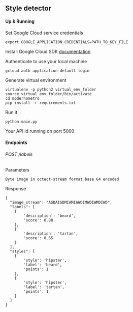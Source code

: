 ## Style detector

#### Up & Running

Set Google Cloud service credentials
```
export GOOGLE_APPLICATION_CREDENTIALS=PATH_TO_KEY_FILE
```
Install Google Cloud SDK [documentation](https://cloud.google.com/sdk/docs/)

Authenticate to use your local machine
```
gcloud auth application-default login
```

Generate virtual environment
```
virtualenv -p python2 virtual_env_folder
source virtual_env_folder/bin/activate
cd modernometro
pip install -r requirements.txt
```

Run it
```
python main.py
```
Your API id running on port 5000

#### Endpoints

###### POST /labels

Parameters

    Byte image in octect-stream format base 64 encoded

Response
```
{
  "image_stream": "ASDAISDMIAMIAWDIMWDIWMDIWD",
  "labels": [
    {
        'description': 'beard',
        'score': 0.88
    },
    {
        'description': 'tartan',
        'score': 0.65
    }
  ],
  "styles": [
    {
        'style': 'hipster',
        'label': 'beard',
        'points': 1
    },
    {
        'style': 'hipster',
        'label': 'tartan',
        'points': 1
    }
  ]
}
```
